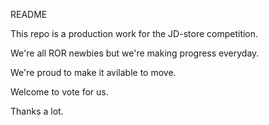 README

This repo is a production work for the JD-store competition.

We're all ROR newbies but we're making progress everyday.

We're proud to make it avilable to move.

Welcome to vote for us.

Thanks a lot.
